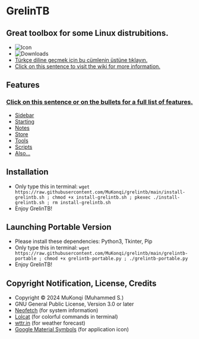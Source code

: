 # GrelinTB
## Great toolbox for some Linux distrubitions.
- ![Icon](https://github.com/mukonqi/grelintb/blob/main/app/icon.png?raw=true)
- ![Downloads](https://img.shields.io/github/downloads/mukonqi/grelintb/total)
- [Türkçe diline geçmek için bu cümlenin üstüne tıklayın.](https://github.com/MuKonqi/grelintb/blob/main/BENİOKU.md)
- [Click on this sentence to visit the wiki for more information.](https://github.com/MuKonqi/grelintb/wiki)
## Features
### [Click on this sentence or on the bullets for a full list of features.](https://github.com/MuKonqi/grelintb/wiki/EN:-Features)
- [Sidebar](https://github.com/MuKonqi/grelintb/wiki/EN:-Features#sidebar)
- [Starting](https://github.com/MuKonqi/grelintb/wiki/EN:-Features#starting)
- [Notes](https://github.com/MuKonqi/grelintb/wiki/EN:-Features#notes)
- [Store](https://github.com/MuKonqi/grelintb/wiki/EN:-Features#store)
- [Tools](https://github.com/MuKonqi/grelintb/wiki/EN:-Features#tools)
- [Scripts](https://github.com/MuKonqi/grelintb/wiki/EN:-Features#scripts)
- [Also...](https://github.com/MuKonqi/grelintb/wiki/EN:-Features#also)
## Installation
- Only type this in terminal: ```wget https://raw.githubusercontent.com/MuKonqi/grelintb/main/install-grelintb.sh ; chmod +x install-grelintb.sh ; pkexec ./install-grelintb.sh ; rm install-grelintb.sh```
- Enjoy GrelinTB!
## Launching Portable Version
- Please install these dependencies: Python3, Tkinter, Pip
- Only type this in terminal: ```wget https://raw.githubusercontent.com/MuKonqi/grelintb/main/grelintb-portable ; chmod +x grelintb-portable.py ; ./grelintb-portable.py```
- Enjoy GrelinTB!
## Copyright Notification, License, Credits
- Copyright &copy; 2024 MuKonqi (Muhammed S.)
- GNU General Public License, Version 3.0 or later
- [Neofetch](https://github.com/dylanaraps/neofetch) (for system information)
- [Lolcat](https://github.com/busyloop/lolcat) (for colorful commands in terminal)
- [wttr.in](https://github.com/chubin/wttr.in) (for weather forecast)
- [Google Material Symbols](https://fonts.google.com/icons?selected=Material%20Symbols%20Outlined%3Aconstruction%3AFILL%400%3Bwght%40700%3BGRAD%40200%3Bopsz%4048) (for application icon)